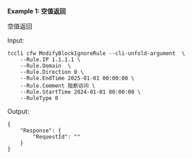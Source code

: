 **Example 1: 空值返回**

空值返回

Input: 

```
tccli cfw ModifyBlockIgnoreRule --cli-unfold-argument  \
    --Rule.IP 1.1.1.1 \
    --Rule.Domain  \
    --Rule.Direction 0 \
    --Rule.EndTime 2025-01-01 00:00:00 \
    --Rule.Comment 阻断访问 \
    --Rule.StartTime 2024-01-01 00:00:00 \
    --RuleType 0
```

Output: 
```
{
    "Response": {
        "RequestId": ""
    }
}
```

